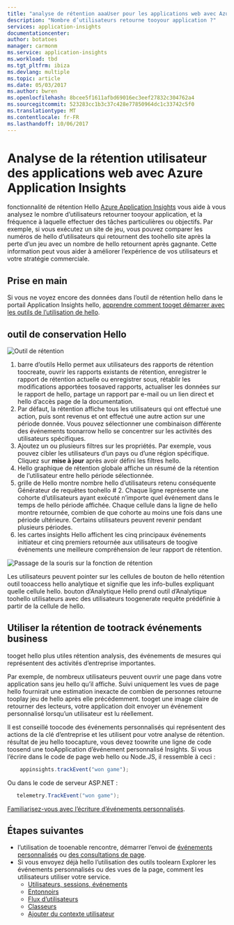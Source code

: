```yaml
---
title: "analyse de rétention aaaUser pour les applications web avec Azure Application Insights | Documents Microsoft"
description: "Nombre d’utilisateurs retourne tooyour application ?"
services: application-insights
documentationcenter: 
author: botatoes
manager: carmonm
ms.service: application-insights
ms.workload: tbd
ms.tgt_pltfrm: ibiza
ms.devlang: multiple
ms.topic: article
ms.date: 05/03/2017
ms.author: bwren
ms.openlocfilehash: 8bcee5f1611afbd69016ec3eef27832c304762a4
ms.sourcegitcommit: 523283cc1b3c37c428e77850964dc1c33742c5f0
ms.translationtype: MT
ms.contentlocale: fr-FR
ms.lasthandoff: 10/06/2017
---
```

# <a name="user-retention-analysis-for-web-applications-with-application-insights"></a>Analyse de la rétention utilisateur des applications web avec Azure Application Insights

fonctionnalité de rétention Hello [Azure Application Insights](app-insights-overview.md) vous aide à vous analysez le nombre d’utilisateurs retourner tooyour application, et la fréquence à laquelle effectuer des tâches particulières ou objectifs. Par exemple, si vous exécutez un site de jeu, vous pouvez comparer les numéros de hello d’utilisateurs qui retournent des toohello site après la perte d’un jeu avec un nombre de hello retournent après gagnante. Cette information peut vous aider à améliorer l’expérience de vos utilisateurs et votre stratégie commerciale.

## <a name="get-started"></a>Prise en main

Si vous ne voyez encore des données dans l’outil de rétention hello dans le portail Application Insights hello, [apprendre comment tooget démarrer avec les outils de l’utilisation de hello](app-insights-usage-overview.md).

## <a name="hello-retention-tool"></a>outil de conservation Hello

![Outil de rétention](./media/app-insights-usage-retention/retention.png)

1. barre d’outils Hello permet aux utilisateurs des rapports de rétention toocreate, ouvrir les rapports existants de rétention, enregistrer le rapport de rétention actuelle ou enregistrer sous, rétablir les modifications apportées toosaved rapports, actualiser les données sur le rapport de hello, partage un rapport par e-mail ou un lien direct et hello d’accès page de la documentation. 
2. Par défaut, la rétention affiche tous les utilisateurs qui ont effectué une action, puis sont revenus et ont effectué une autre action sur une période donnée. Vous pouvez sélectionner une combinaison différente des événements toonarrow hello se concentrer sur les activités des utilisateurs spécifiques.
3. Ajoutez un ou plusieurs filtres sur les propriétés. Par exemple, vous pouvez cibler les utilisateurs d’un pays ou d’une région spécifique. Cliquez sur **mise à jour** après avoir défini les filtres hello. 
4. Hello graphique de rétention globale affiche un résumé de la rétention de l’utilisateur entre hello période sélectionnée. 
5. grille de Hello montre nombre hello d’utilisateurs retenu conséquente Générateur de requêtes toohello # 2. Chaque ligne représente une cohorte d’utilisateurs ayant exécuté n’importe quel événement dans le temps de hello période affichée. Chaque cellule dans la ligne de hello montre retournée, combien de que cohorte au moins une fois dans une période ultérieure. Certains utilisateurs peuvent revenir pendant plusieurs périodes. 
6. les cartes insights Hello affichent les cinq principaux événements initiateur et cinq premiers retournée aux utilisateurs de toogive événements une meilleure compréhension de leur rapport de rétention. 

![Passage de la souris sur la fonction de rétention](./media/app-insights-usage-retention/hover.png)

Les utilisateurs peuvent pointer sur les cellules de bouton de hello rétention outil tooaccess hello analytique et signifie que les info-bulles expliquant quelle cellule hello. bouton d’Analytique Hello prend outil d’Analytique toohello utilisateurs avec des utilisateurs toogenerate requête prédéfinie à partir de la cellule de hello. 

## <a name="use-business-events-tootrack-retention"></a>Utiliser la rétention de tootrack événements business

tooget hello plus utiles rétention analysis, des événements de mesures qui représentent des activités d’entreprise importantes. 

Par exemple, de nombreux utilisateurs peuvent ouvrir une page dans votre application sans jeu hello qu’il affiche. Suivi uniquement les vues de page hello fournirait une estimation inexacte de combien de personnes retourne tooplay jeu de hello après elle précédemment. tooget une image claire de retourner des lecteurs, votre application doit envoyer un événement personnalisé lorsqu’un utilisateur est lu réellement.  

Il est conseillé toocode des événements personnalisés qui représentent des actions de la clé d’entreprise et les utilisent pour votre analyse de rétention. résultat de jeu hello toocapture, vous devez toowrite une ligne de code toosend une tooApplication d’événement personnalisé Insights. Si vous l’écrire dans le code de page web hello ou Node.JS, il ressemble à ceci :

```JavaScript
    appinsights.trackEvent("won game");
```

Ou dans le code de serveur ASP.NET :

```C#
   telemetry.TrackEvent("won game");
```

[Familiarisez-vous avec l’écriture d’événements personnalisés](app-insights-api-custom-events-metrics.md#trackevent).


## <a name="next-steps"></a>Étapes suivantes
- l’utilisation de tooenable rencontre, démarrer l’envoi de [événements personnalisés](https://docs.microsoft.com/en-us/azure/application-insights/app-insights-api-custom-events-metrics#trackevent) ou [des consultations de page](https://docs.microsoft.com/azure/application-insights/app-insights-api-custom-events-metrics#page-views).
- Si vous envoyez déjà hello l’utilisation des outils toolearn Explorer les événements personnalisés ou des vues de la page, comment les utilisateurs utiliser votre service.
    - [Utilisateurs, sessions, événements](app-insights-usage-segmentation.md)
    - [Entonnoirs](usage-funnels.md)
    - [Flux d’utilisateurs](app-insights-usage-flows.md)
    - [Classeurs](app-insights-usage-workbooks.md)
    - [Ajouter du contexte utilisateur](app-insights-usage-send-user-context.md)


